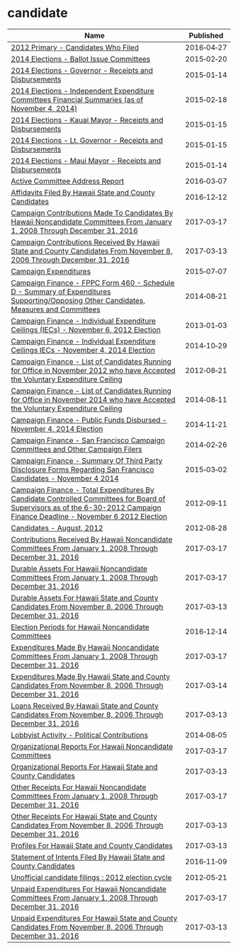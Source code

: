 # candidate

Name | Published
---- | ---------
[2012 Primary - Candidates Who Filed](../datasets/e4bv-d24r.md) | 2016&#x2011;04&#x2011;27
[2014 Elections - Ballot Issue Committees](../datasets/b7sp-ttng.md) | 2015&#x2011;02&#x2011;20
[2014 Elections - Governor - Receipts and Disbursements](../datasets/updi-aez3.md) | 2015&#x2011;01&#x2011;14
[2014 Elections - Independent Expenditure Committees Financial Summaries (as of November 4, 2014)](../datasets/hip3-7qsn.md) | 2015&#x2011;02&#x2011;18
[2014 Elections - Kauai Mayor - Receipts and Disbursements](../datasets/aima-jkwt.md) | 2015&#x2011;01&#x2011;15
[2014 Elections - Lt. Governor - Receipts and Disbursements](../datasets/3dvw-2nic.md) | 2015&#x2011;01&#x2011;15
[2014 Elections - Maui Mayor - Receipts and Disbursements](../datasets/gpft-tsy3.md) | 2015&#x2011;01&#x2011;14
[Active Committee Address Report](../datasets/5dtu-swbk.md) | 2016&#x2011;03&#x2011;07
[Affidavits Filed By Hawaii State and County Candidates](../datasets/3fbc-bviy.md) | 2016&#x2011;12&#x2011;12
[Campaign Contributions Made To Candidates By Hawaii Noncandidate Committees From January 1, 2008 Through December 31, 2016](../datasets/6huc-dcuw.md) | 2017&#x2011;03&#x2011;17
[Campaign Contributions Received By Hawaii State and County Candidates From November 8, 2006 Through December 31, 2016](../datasets/jexd-xbcg.md) | 2017&#x2011;03&#x2011;13
[Campaign Expenditures](../datasets/3adi-mht4.md) | 2015&#x2011;07&#x2011;07
[Campaign Finance - FPPC Form 460 - Schedule D - Summary of Expenditures Supporting/Opposing Other Candidates, Measures and Committees](../datasets/i8us-xn7t.md) | 2014&#x2011;08&#x2011;21
[Campaign Finance - Individual Expenditure Ceilings (IECs) - November 6, 2012 Election](../datasets/85cd-6rtn.md) | 2013&#x2011;01&#x2011;03
[Campaign Finance - Individual Expenditure Ceilings IECs - November 4, 2014 Election](../datasets/wv7d-caby.md) | 2014&#x2011;10&#x2011;29
[Campaign Finance - List of Candidates Running for Office in November 2012 who have Accepted the Voluntary Expenditure Ceiling](../datasets/npcx-9w98.md) | 2012&#x2011;08&#x2011;21
[Campaign Finance - List of Candidates Running for Office in November 2014 who have Accepted the Voluntary Expenditure Ceiling](../datasets/56zn-mms6.md) | 2014&#x2011;08&#x2011;11
[Campaign Finance - Public Funds Disbursed - November 4, 2014 Election](../datasets/n5sf-qqmx.md) | 2014&#x2011;11&#x2011;21
[Campaign Finance - San Francisco Campaign Committees and Other Campaign Filers](../datasets/t7mf-3ftv.md) | 2014&#x2011;02&#x2011;26
[Campaign Finance - Summary Of Third Party Disclosure Forms Regarding San Francisco Candidates - November 4 2014](../datasets/htai-xw5t.md) | 2015&#x2011;03&#x2011;02
[Campaign Finance - Total Expenditures By Candidate Controlled Committees for Board of Supervisors as of the 6-30-2012 Campaign Finance Deadline - November 6 2012 Election](../datasets/8fqb-pfp6.md) | 2012&#x2011;09&#x2011;11
[Candidates - August, 2012](../datasets/xub4-frcu.md) | 2012&#x2011;08&#x2011;28
[Contributions Received By Hawaii Noncandidate Committees From January 1, 2008 Through December 31, 2016](../datasets/rajm-32md.md) | 2017&#x2011;03&#x2011;17
[Durable Assets For Hawaii Noncandidate Committees From January 1, 2008 Through December 31, 2016](../datasets/i778-my94.md) | 2017&#x2011;03&#x2011;17
[Durable Assets For Hawaii State and County Candidates From November 8, 2006 Through December 31, 2016](../datasets/fmfj-bac2.md) | 2017&#x2011;03&#x2011;13
[Election Periods for Hawaii Noncandidate Committees](../datasets/ngjc-id6g.md) | 2016&#x2011;12&#x2011;14
[Expenditures Made By Hawaii Noncandidate Committees From January 1, 2008 Through December 31, 2016](../datasets/riiu-7d4b.md) | 2017&#x2011;03&#x2011;17
[Expenditures Made By Hawaii State and County Candidates From November 8, 2006 Through December 31, 2016](../datasets/3maa-4fgr.md) | 2017&#x2011;03&#x2011;14
[Loans Received By Hawaii State and County Candidates From November 8, 2006 Through December 31, 2016](../datasets/yf4f-x3r4.md) | 2017&#x2011;03&#x2011;13
[Lobbyist Activity - Political Contributions](../datasets/sa8r-purn.md) | 2014&#x2011;08&#x2011;05
[Organizational Reports For Hawaii Noncandidate Committees](../datasets/i4e7-rcnc.md) | 2017&#x2011;03&#x2011;17
[Organizational Reports For Hawaii State and County Candidates](../datasets/gkek-wbij.md) | 2017&#x2011;03&#x2011;13
[Other Receipts For Hawaii Noncandidate Committees From January 1, 2008 Through December 31, 2016](../datasets/m822-j8iy.md) | 2017&#x2011;03&#x2011;17
[Other Receipts For Hawaii State and County Candidates From November 8, 2006 Through December 31, 2016](../datasets/ue3d-efjr.md) | 2017&#x2011;03&#x2011;13
[Profiles For Hawaii State and County Candidates](../datasets/9ewi-sbvu.md) | 2017&#x2011;03&#x2011;13
[Statement of Intents Filed By Hawaii State and County Candidates](../datasets/hc7x-8745.md) | 2016&#x2011;11&#x2011;09
[Unofficial candidate filings : 2012 election cycle](../datasets/rtwm-wmu6.md) | 2012&#x2011;05&#x2011;21
[Unpaid Expenditures For Hawaii Noncandidate Committees From January 1, 2008 Through December 31, 2016](../datasets/dq35-6ks5.md) | 2017&#x2011;03&#x2011;17
[Unpaid Expenditures For Hawaii State and County Candidates From November 8, 2006 Through December 31, 2016](../datasets/rrkr-p5kv.md) | 2017&#x2011;03&#x2011;13

